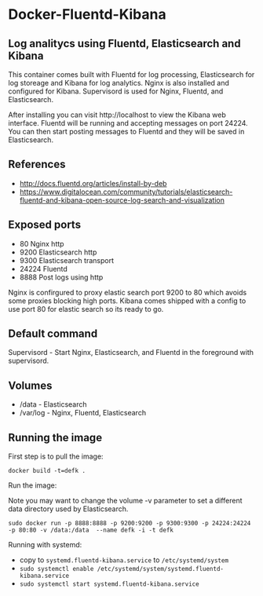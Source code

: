 Docker-Fluentd-Kibana
====================

## Log analitycs using Fluentd, Elasticsearch and Kibana

This container comes built with Fluentd for log processing, Elasticsearch for log storeage and Kibana for log analytics.
Nginx is also installed and configured for Kibana.  Supervisord is used for Nginx, Fluentd, and Elasticsearch.

After installing you can visit http://localhost to view the Kibana web interface.
Fluentd will be running and accepting messages on port 24224.  You can then start posting messages to Fluentd and they will be saved in Elasticsearch.

## References

 - http://docs.fluentd.org/articles/install-by-deb
 - https://www.digitalocean.com/community/tutorials/elasticsearch-fluentd-and-kibana-open-source-log-search-and-visualization

## Exposed ports

 - 80 Nginx http
 - 9200 Elasticsearch http
 - 9300 Elasticsearch transport
 - 24224 Fluentd
 - 8888 Post logs using http

Nginx is confirgured to proxy elastic search port 9200 to 80 which avoids some proxies blocking high ports.
Kibana comes shipped with a config to use port 80 for elastic search so its ready to go.

## Default command

Supervisord - Start Nginx, Elasticsearch, and Fluentd in the foreground with supervisord.

## Volumes

 - /data - Elasticsearch
 - /var/log - Nginx, Fluentd, Elasticsearch

## Running the image

First step is to pull the image:

    docker build -t=defk .

Run the image:

Note you may want to change the volume -v parameter to set a different data directory used by Elasticsearch.

    sudo docker run -p 8888:8888 -p 9200:9200 -p 9300:9300 -p 24224:24224 -p 80:80 -v /data:/data  --name defk -i -t defk

Running with systemd:
    
 - copy to `systemd.fluentd-kibana.service` to  `/etc/systemd/system`
 - `sudo systemctl enable /etc/systemd/system/systemd.fluentd-kibana.service`
 - `sudo systemctl start systemd.fluentd-kibana.service`


